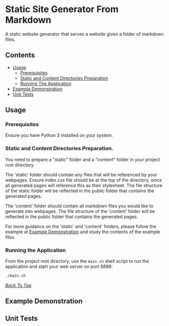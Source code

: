 # Static Site Generator From Markdown

A static website generator that serves a website given a folder of markdown files.

## Contents
* [Usage](#usage)
  * [Prerequisites](#prerequisites)<br>
  * [Static and Content Directories Preparation](#static-and-content-directories-preparation)<br>
  * [Running The Application](#running-the-application)<br>
* [Example Demonstration](#example-demonstration)
* [Unit Tests](#unit-tests)

## Usage
### Prerequisites
Ensure you have Python 3 installed on your system.

### Static and Content Directories Preparation.
You need to prepare a "static" folder and a "content" folder in your project root directory.

The 'static' folder should contain any files that will be referenced by your webpages. Ensure index.css file should be at the top of the directory, since all generated pages will reference this as their stylesheet. The file structure of the static folder will be reflected in the public folder that contains the generated pages.

The 'content' folder should contain all markdown files you would like to generate into webpages. The file structure of the 'content' folder will be reflected in the public folder that contains the generated pages.

For more guidance on the 'static' and 'content' folders, please follow the example at [Example Demonstration](#example-demonstration) and study the contents of the example files.

### Running the Application
From the project root directory, use the `main.sh` shell script to run the application and start your web server on port 8888:

```bash
./main.sh
```

*[Back To Top](#static-site-generator-from-markdown)* <br>
## Example Demonstration


## Unit Tests

